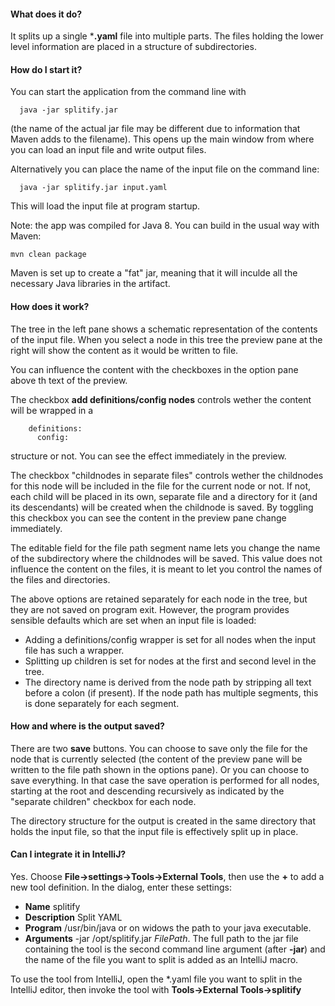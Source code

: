 #### What does it do?
It splits up a single ***.yaml** file into multiple parts. The files holding the lower level information are placed in a structure of subdirectories.

#### How do I start it?
You can start the application from the command line with 

	  java -jar splitify.jar

(the name of the actual jar file may be different due to information that Maven adds to the filename). This opens up the main window from where you can load an input file and write output files.

Alternatively you can place the name of the input file on the command line:

	  java -jar splitify.jar input.yaml

This will load the input file at program startup.

Note: the app was compiled for Java 8. You can build in the usual way with Maven:

	mvn clean package

Maven is set up to create a "fat" jar, meaning that it will inculde all the necessary Java libraries in the artifact.

#### How does it work?
The tree in the left pane shows a schematic representation of the contents of the input file. When you select a node in this tree the preview pane at the  right will show the content as it would be written to file.

You can influence the content with the checkboxes in the option pane above th text of the preview.

The checkbox **add definitions/config nodes** controls wether  the content will be wrapped in a

	    definitions:
	      config:

structure or not. You can see the effect immediately in the preview.

The checkbox "childnodes in separate files" controls wether the childnodes for this node will be included in the file for the current node or not. If not, each child will be placed in its own, separate file and a directory for it (and its descendants) will
be created when the childnode is saved. By toggling this checkbox you can see the content in the preview pane change immediately.

The editable field for the file path segment name lets you change the name of the subdirectory where the childnodes will be saved. This value does not influence the content on the files, it is meant to let you control the names of the files and directories.

The above options are retained separately for each node in the tree, but they are not saved on program exit. However, the program provides sensible defaults which are set when an input file is loaded:

- Adding a definitions/config wrapper is set for all nodes when the input file has such a wrapper.
- Splitting up children is set for nodes at the first and second level  in the tree.
- The directory name is derived from the node path by stripping all text before a colon (if present). If the node path has multiple segments, this is done separately for each segment.

#### How and where is the output saved?
There are two **save**  buttons. You can choose to save only the file for the node that is currently selected (the content of the preview pane will be written to the file path shown in the options pane).
Or you can choose to save everything. In that case the save operation is performed for all nodes, starting at the root and descending recursively as indicated by the "separate children" checkbox for each node.

The directory structure for the output is created in the same directory that holds the input file, so that the input file is effectively split up in place.

#### Can I  integrate it in IntelliJ?
Yes. Choose **File->settings->Tools->External Tools**, then use the **+** to add a new tool definition. In the dialog, enter these settings:
- **Name** splitify
- **Description** Split YAML
- **Program** /usr/bin/java   or on widows the path to your java executable.
- **Arguments** -jar /opt/splitify.jar  $FilePath$.  The full path to the jar file containing the tool is the second command line argument (after **-jar**) and the name of the file you want to split is added as an IntelliJ macro.

To use the tool from IntelliJ, open the *.yaml file you want to split in the IntelliJ editor, then invoke the tool with **Tools->External Tools->splitify**
